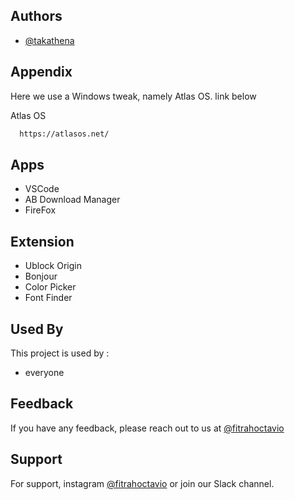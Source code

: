 
## Authors

- [@takathena](https://www.github.com/takathena)


## Appendix


Here we use a Windows tweak, namely Atlas OS. link below 

Atlas OS

```bash
  https://atlasos.net/
```

## Apps

- VSCode
- AB Download Manager
- FireFox
## Extension

- Ublock Origin
- Bonjour
- Color Picker
- Font Finder
## Used By

This project is used by :

- everyone


## Feedback

If you have any feedback, please reach out to us at [@fitrahoctavio](https://www.instagram.com/fitrahoctavio/)


## Support

For support, instagram [@fitrahoctavio](https://www.instagram.com/fitrahoctavio/) or join our Slack channel.

